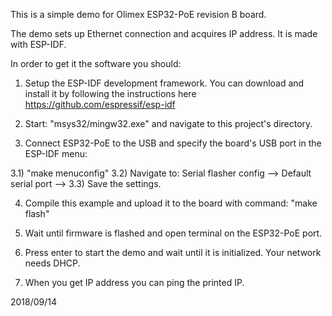 This is a simple demo for Olimex ESP32-PoE revision B board.

The demo sets up Ethernet connection and acquires IP address. It is made with ESP-IDF.

In order to get it the software you should:

1) Setup the ESP-IDF development framework. You can download and install it by following the instructions here  https://github.com/espressif/esp-idf

2) Start: "msys32/mingw32.exe" and navigate to this project's directory.

3) Connect ESP32-PoE to the USB and specify the board's USB port in the ESP-IDF menu:

3.1) "make menuconfig"
3.2) Navigate to: Serial flasher config --> Default serial port --> <here select proper USB port>
3.3) Save the settings.

4) Compile this example and upload it to the board with command: "make flash"

5) Wait until firmware is flashed and open terminal on the ESP32-PoE port.

6) Press enter to start the demo and wait until it is initialized. Your network needs DHCP.

7) When you get IP address you can ping the printed IP.

2018/09/14
